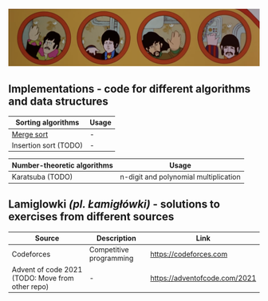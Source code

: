 ![](res/yellow_submarine.png)
## __Implementations__ - code for different algorithms and data structures

|Sorting algorithms|Usage|
|---|--|
|[Merge sort](implementations/merge_sort.py)|-|
|Insertion sort (TODO)|-|

|Number-theoretic algorithms|Usage|
|--|--|
|Karatsuba (TODO)|n-digit and polynomial multiplication|


## __Lamiglowki__ *(pl. Łamigłówki)* - solutions to exercises from different sources

|Source| Description| Link|
|--|--|--|
|Codeforces|Competitive programming|https://codeforces.com|
|Advent of code 2021 (TODO: Move from other repo)|-|https://adventofcode.com/2021